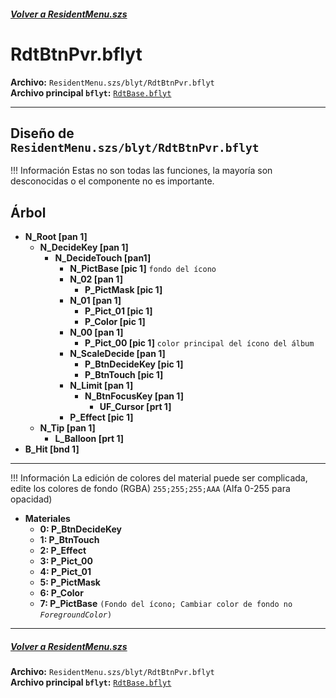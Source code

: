 ##### [Volver a ResidentMenu.szs](../index.md)

# RdtBtnPvr.bflyt

**Archivo:** `ResidentMenu.szs/blyt/RdtBtnPvr.bflyt`<br>
**Archivo principal `bflyt`:** [`RdtBase.bflyt`](../RdtBase.bflyt.md)

---

## Diseño de `ResidentMenu.szs/blyt/RdtBtnPvr.bflyt`

<!-- prettier-ignore -->
!!! Información
    Estas no son todas las funciones, la mayoría son desconocidas o el componente no es importante.
	
## Árbol

-   **N_Root [pan 1]**
	-	**N_DecideKey [pan 1]**
		-	**N_DecideTouch [pan1]**
			-	**N_PictBase [pic 1]** `fondo del ícono`
			-	**N_02 [pan 1]**
				-	**P_PictMask [pic 1]**
			-	**N_01 [pan 1]**
				-	**P_Pict_01 [pic 1]** 
				-	**P_Color [pic 1]**
			-	**N_00 [pan 1]**
				-	**P_Pict_00 [pic 1]** `color principal del ícono del álbum`
			-	**N_ScaleDecide [pan 1]**
				-	**P_BtnDecideKey [pic 1]**
				-	**P_BtnTouch [pic 1]**
			-	**N_Limit [pan 1]**
				-	**N_BtnFocusKey [pan 1]**
					-	**UF_Cursor [prt 1]**
			-	**P_Effect [pic 1]**
	-	**N_Tip [pan 1]**
		-	**L_Balloon [prt 1]**
-	**B_Hit [bnd 1]**	
---

<!-- prettier-ignore -->
!!! Información
    La edición de colores del material puede ser complicada, edite los colores de fondo (RGBA) `255;255;255;AAA` (Alfa 0-255 para opacidad)

-	**Materiales**
	-	**0: P_BtnDecideKey**
	-	**1: P_BtnTouch**
	-	**2: P_Effect**
	-	**3: P_Pict_00**
	-	**4: P_Pict_01**
	-	**5: P_PictMask**
	-	**6: P_Color**
	-	**7: P_PictBase** `(Fondo del ícono; Cambiar color de fondo no `_`ForegroundColor`_`)`

---

##### [Volver a ResidentMenu.szs](../index.md)

**Archivo:** `ResidentMenu.szs/blyt/RdtBtnPvr.bflyt`<br>
**Archivo principal `bflyt`:** [`RdtBase.bflyt`](../RdtBase.bflyt.md)
